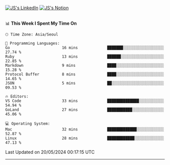 
[![JS's LinkedIn](https://img.shields.io/badge/LinkedIn-blue?style=for-the-badge&logo=linkedin)](https://www.linkedin.com/in/jaeseung-lee-5a2a32139/) 
[![JS's Notion](https://img.shields.io/badge/Notion-black?style=for-the-badge&logo=notion)](https://bit.ly/ljswiki1) <br><br>
<!-- ![JS's GitHub stats](https://github-readme-stats-lemon-five.vercel.app/api?username=tkxkd0159&hide=contribs,prs,stars,issues&show_icons=true&theme=react&include_all_commits=true)   -->
<!-- ![Top Langs](https://github-readme-stats-lemon-five.vercel.app/api/top-langs/?username=tkxkd0159&layout=compact&hide=jupyter%20notebook,scss,html,css&langs_count=10)  -->


<!--START_SECTION:waka-->
📊 **This Week I Spent My Time On** 

```text
🕑︎ Time Zone: Asia/Seoul

💬 Programming Languages: 
Go                       16 mins             ███████░░░░░░░░░░░░░░░░░░   27.74 % 
Ruby                     13 mins             ██████░░░░░░░░░░░░░░░░░░░   22.85 % 
Markdown                 9 mins              ████░░░░░░░░░░░░░░░░░░░░░   15.28 % 
Protocol Buffer          8 mins              ████░░░░░░░░░░░░░░░░░░░░░   14.65 % 
JSON                     5 mins              ██░░░░░░░░░░░░░░░░░░░░░░░   09.53 % 

🔥 Editors: 
VS Code                  33 mins             ██████████████░░░░░░░░░░░   54.94 % 
GoLand                   27 mins             ███████████░░░░░░░░░░░░░░   45.06 % 

💻 Operating System: 
Mac                      32 mins             █████████████░░░░░░░░░░░░   52.87 % 
Linux                    28 mins             ████████████░░░░░░░░░░░░░   47.13 % 
```


 Last Updated on 20/05/2024 00:17:15 UTC
<!--END_SECTION:waka-->

---
<!---
<a href="https://github.com/tkxkd0159/books">
  <img align="center" src="https://github-readme-stats-lemon-five.vercel.app/api/pin/?username=tkxkd0159&repo=books&theme=react" />
</a>
-->

<!---
- 🔭 I’m currently working on ...
- 🌱 I’m currently learning blockchain and distributed network
- 👯 I’m looking to collaborate on ...
- 🤔 I’m looking for help with ...
- 💬 Ask me about ...
- 📫 How to reach me: ...
- 😄 Pronouns: ...
- ⚡ Fun fact: ...
-->
